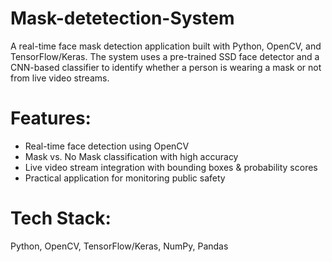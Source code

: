 # Mask-detetection-System
A real-time face mask detection application built with Python, OpenCV, and TensorFlow/Keras. The system uses a pre-trained SSD face detector and a CNN-based classifier to identify whether a person is wearing a mask or not from live video streams.

# Features:

- Real-time face detection using OpenCV
- Mask vs. No Mask classification with high accuracy
- Live video stream integration with bounding boxes & probability scores
- Practical application for monitoring public safety

# Tech Stack:
  Python, OpenCV, TensorFlow/Keras, NumPy, Pandas
